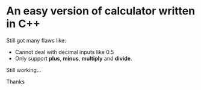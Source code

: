 # An easy version of calculator written in C++

Still got many flaws like:
- Cannot deal with decimal inputs like 0.5
- Only support **plus**, **minus**, **multiply** and **divide**.

Still working...

Thanks

